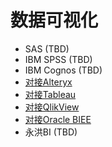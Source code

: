 <!-- ex_nonav -->

# 数据可视化

* SAS (TBD)
* IBM SPSS (TBD)
* IBM Cognos (TBD)
* [对接Alteryx](Using_Alteryx_with_FusionInsight.md)
* [对接Tableau](Using_Tableau_with_FusionInsight.md)
* [对接QlikView](Using_QlikView_with_FusionInsight.md)
* [对接Oracle BIEE](Using_Oracle_BIEE_with_FusionInsight.md)
* 永洪BI (TBD)
